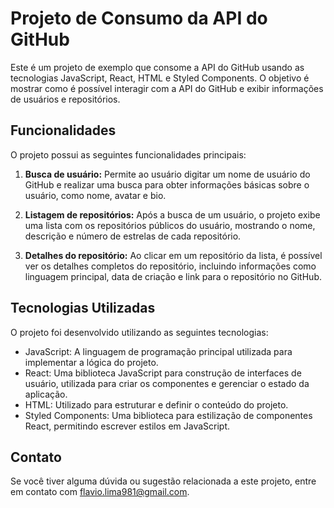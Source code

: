 # Projeto de Consumo da API do GitHub

Este é um projeto de exemplo que consome a API do GitHub usando as tecnologias JavaScript, React, HTML e Styled Components. O objetivo é mostrar como é possível interagir com a API do GitHub e exibir informações de usuários e repositórios.

## Funcionalidades

O projeto possui as seguintes funcionalidades principais:

1. **Busca de usuário:** Permite ao usuário digitar um nome de usuário do GitHub e realizar uma busca para obter informações básicas sobre o usuário, como nome, avatar e bio.

2. **Listagem de repositórios:** Após a busca de um usuário, o projeto exibe uma lista com os repositórios públicos do usuário, mostrando o nome, descrição e número de estrelas de cada repositório.

3. **Detalhes do repositório:** Ao clicar em um repositório da lista, é possível ver os detalhes completos do repositório, incluindo informações como linguagem principal, data de criação e link para o repositório no GitHub.

## Tecnologias Utilizadas

O projeto foi desenvolvido utilizando as seguintes tecnologias:

- JavaScript: A linguagem de programação principal utilizada para implementar a lógica do projeto.
- React: Uma biblioteca JavaScript para construção de interfaces de usuário, utilizada para criar os componentes e gerenciar o estado da aplicação.
- HTML: Utilizado para estruturar e definir o conteúdo do projeto.
- Styled Components: Uma biblioteca para estilização de componentes React, permitindo escrever estilos em JavaScript.

## Contato

Se você tiver alguma dúvida ou sugestão relacionada a este projeto,  entre em contato com [flavio.lima981@gmail.com](mailto:flavio.lima981@gmail.com).
